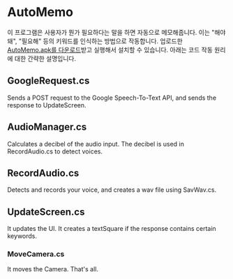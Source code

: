 # AutoMemo
이 프로그램은 사용자가 뭔가 필요하다는 말을 하면 자동으로 메모해줍니다.
이는 "해야 돼", "필요해" 등의 키워드를 인식하는 방법으로 작동합니다.
업로드한 [AutoMemo.apk를 다운로드](https://github.com/Ryansmg/AutoMemo/raw/master/AutoMemo.apk)받고 실행해서 설치할 수 있습니다.
아래는 코드 작동 원리에 대한 간략한 설명입니다.

## GoogleRequest.cs
Sends a POST request to the Google Speech-To-Text API, and sends the response to UpdateScreen.
## AudioManager.cs
Calculates a decibel of the audio input.
The decibel is used in RecordAudio.cs to detect voices.
## RecordAudio.cs
Detects and records your voice, and creates a wav file using SavWav.cs.
## UpdateScreen.cs
It updates the UI.
It creates a textSquare if the response contains certain keywords.
### MoveCamera.cs
It moves the Camera. That's all.
